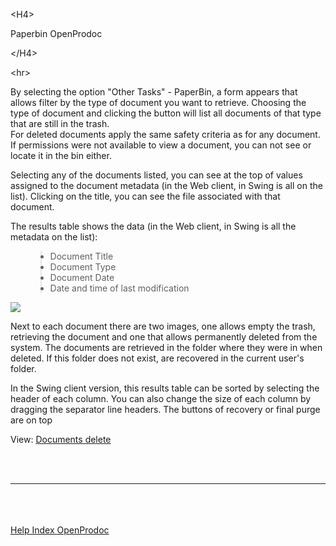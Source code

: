 

&lt;H4&gt;

Paperbin OpenProdoc

&lt;/H4&gt;



&lt;hr&gt;


<p>By selecting the option "Other Tasks" - PaperBin, a form appears that allows filter by the type of document you want to retrieve. Choosing the type of document and clicking the button will list all documents of that type that are still in the trash.<br>
For deleted documents apply the same safety criteria as for any document. If permissions were not available to view a document, you can not see or locate it in the bin either. </p>
<p>Selecting any of the documents listed, you can see at the top of values ​​assigned to the document metadata (in the Web client, in Swing is all on the list). Clicking on the title, you can see the file associated with that document.</p>
<p>The results table shows the data (in the Web client, in Swing is all the metadata on the list):</p>
<ul>
<blockquote><li>Document Title</li>
<li>Document Type</li>
<li>Document Date</li>
<li>Date and time of last modification</li>
</ul>
<p> <img src='http://dl.dropbox.com/u/49603479/OpenProdoc/EN/Img/PaperBin.jpg' /> </p>
<p>Next to each document there are two images, one allows empty the trash, retrieving the document and one that allows permanently deleted from the system. The documents are retrieved in the folder where they were in when deleted. If this folder does not exist, are recovered in the current user's folder. </p>
<p>In the Swing client version, this results table can be sorted by selecting the header of each column. You can also change the size of each column by dragging the separator line headers. The buttons of recovery or final purge are on top </p>
<p>View: <a href='EN_DelDoc.md'>Documents delete</a></p>
<br>
<br>
<hr><br>
<br>
<br>
<a href='EN_HelpIndex.md'>Help Index OpenProdoc</a>